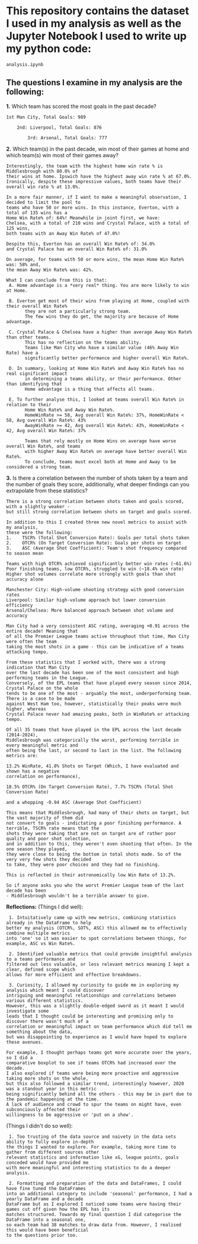 # This repository contains the dataset I used in my analysis as well as the Jupyter Notebook I used to write up my python code:
``` analysis.ipynb ```

## The questions I examine in my analysis are the following:

**1.** Which team has scored the most goals in the past decade?
```
1st Man City, Total Goals: 989

    2nd: Liverpool, Total Goals: 876

        3rd: Arsenal, Total Goals: 777
```

**2.** Which team(s) in the past decade, win most of their games at home and which team(s) win most of 
their games away?
```
Interestingly, the team with the highest home win rate % is Middlesbrough with 80.0% of 
their wins at home. Ipswich have the highest away win rate % at 67.0%.
Ironically, despite these impressive values, both teams have their overall win rate % at 13.0%.

In a more fair manner, if I want to make a meaningful observation, I decided to limit the pool to 
teams who have 50 or more wins. In this instance, Everton, with a total of 135 wins has a 
Home Win Rate% of: 64%! Meanwhile in joint first, we have:
Chelsea, with a total of 210 wins and Crystal Palace, with a total of 125 wins,
both teams with an Away Win Rate% of 47.0%!

Despite this, Everton has an overall Win Rate% of: 34.0%
and Crystal Palace has an overall Win Rate% of: 31.0%

On average, for teams with 50 or more wins, the mean Home Win Rate% was: 58% and,
the mean Away Win Rate% was: 42%.

What I can conclude from this is that:
 A. Home advantage is a *very real* thing. You are more likely to win at Home.

 B. Everton get most of their wins from playing at Home, coupled with their overall Win Rate% 
       they are not a particularly strong team. 
       The few wins they do get, the majority are because of Home advantage.

 C. Crystal Palace & Chelsea have a higher than average Away Win Rate% than other teams. 
       This has no reflection on the teams ability. 
       Teams like Man City who have a similar value (46% Away Win Rate) have a 
       significantly better performance and higher overall Win Rate%.

 D. In summary, looking at Home Win Rate% and Away Win Rate% has no real significant impact 
       in determining a teams ability, or their performance. Other than identifying that 
       Home advantage is a thing that affects all teams.

 E. To further analyse this, I looked at teams overall Win Rate% in relation to their 
       Home Win Rate% and Away Win Rate%. 
       HomeWinRate >= 58, Avg overall Win Rate%: 37%, HomeWinRate < 58, Avg overall Win Rate%: 43%
       AwayWinRate >= 42, Avg overall Win Rate%: 43%, HomeWinRate < 42, Avg overall Win Rate%: 37%

       Teams that rely mostly on Home Wins on average have worse overall Win Rate%, and teams
       with higher Away Win Rate% on average have better overall Win Rate%.
       To conclude, teams must excel both at Home and Away to be considered a strong team.
```


**3.** Is there a correlation between the number of shots taken by a team and the number of goals they score,
additionally, what deeper findings can you extrapolate from these statistics?
```
There is a strong correlation between shots taken and goals scored, with a slightly weaker - 
but still strong correlation between shots on target and goals scored.

In addition to this I created three new novel metrics to assist with my analysis, 
these were the following:
1.    TSCR% (Total Shot Conversion Rate): Goals per total shots taken
2.    OTCR% (On Target Conversion Rate): Goals per shots on target
3.    ASC (Average Shot Coefficient): Team's shot frequency compared to season mean

Teams with high OTCR% achieved significantly better win rates (~61.6%)
Poor finishing teams, low OTCR%, struggled to win (~18.4% win rate)
Higher shot volumes correlate more strongly with goals than shot accuracy alone

Manchester City: High-volume shooting strategy with good conversion rates
Liverpool: Similar high-volume approach but lower conversion efficiency
Arsenal/Chelsea: More balanced approach between shot volume and accuracy

Man City had a very consistent ASC rating, averaging +0.91 across the entire decade! Meaning that
of all the Premier League teams active throughout that time, Man City were often the team
taking the most shots in a game - this can be indicative of a teams attacking tempo.

From these statistics that I worked with, there was a strong indication that Man City
over the last decade has been one of the most consistent and high performing teams in the League.
Conversely, of the EPL teams that have played every season since 2014, Crystal Palace on the whole
tends to be one of the most - arguably the most, underperforming team. There is a case to be made
against West Ham too, however, statistically their peaks were much higher, whereas
Crystal Palace never had amazing peaks, both in WinRate% or attacking tempo.

Of all 35 teams that have played in the EPL across the last decade (2014-2024),
Middlesbrough was categorically the worst, performing terrible in every meaningful metric and
often being the last, or second to last in the list. The following metrics are:

13.2% WinRate, 41.8% Shots on Target (Which, I have evaluated and shown has a negative 
correlation on performance),

18.5% OTCR% (On Target Conversion Rate), 7.7% TSCR% (Total Shot Conversion Rate) 

and a whopping -0.94 ASC (Average Shot Coefficient)

This means that Middlesbrough, had many of their shots on target, but the vast majority of them did 
not convert to goals - indictating a poor finishing performance. A terrible, TSCR% rate means that the 
shots they were taking that are not on target are of rather poor quality and poor shot selection, 
and in addition to this, they weren't even shooting that often. In the one season they played, 
they were close to being the bottom in total shots made. So of the very very few shots they decided 
to take, they were poor choices and they had no finishing.

This is reflected in their astronomically low Win Rate of 13.2%.

So if anyone asks you who the worst Premier League team of the last decade has been 
- Middlesbrough wouldn't be a terrible answer to give.
```


**Reflections:**
(Things I did well):
```
 1. Intuitatively came up with new metrics, combining statistics already in the DataFrame to help 
better my analysis (OTCR%, SOT%, ASC) this allowed me to effectively combine multiple metrics 
into 'one' so it was easier to spot correlations between things, for example, ASC vs Win Rate%.

 2. Identified valuable metrics that could provide insightful analysis to a teams performance and 
filtered out less valuable, or less relevant metrics meaning I kept a clear, defined scope which
allows for more efficient and effective breakdowns.

 3. Curiosity, I allowed my curiosity to guide me in exploring my analysis which meant I could discover 
intriguing and meaningful relationships and correlations between various different statistics. 
However, this was a slightly double-edged sword as it meant I would investigate some
leads that I thought could be interesting and promising only to discover there wasn't much of a 
correlation or meaningful impact on team performance which did tell me something about the data, 
but was disappointing to experience as I would have hoped to explore these avenues.

For example, I thought perhaps teams got more accurate over the years, so I did a 
comparative boxplot to see if teams OTCR% had increased over the decade. 
I also explored if teams were being more proactive and aggressive taking more shots on the whole, 
but this also followed a similar trend, interestingly however, 2020 was a standout year in this metric 
being significantly behind all the others - this may be in part due to the pandemic happening at the time. 
A lack of audience and crowd to spur the teams on might have, even subconciously affected their 
willingness to be aggressive or 'put on a show'.
```

(Things I didn't do so well):
```
 1. Too trusting of the data source and naivety in the data sets ability to fully explore in-depth 
the things I wanted to explore. For example, taking more time to gather from different sources other
relevant statistics and information like xG, league points, goals conceded would have provided me
with more meaningful and interesting statistics to do a deeper analysis.

 2. Formatting and preparation of the data and DataFrames, I could have fine tuned the DataFrames 
into an additional category to include 'seasonal' performance, I had a yearly DataFrame and a decade 
DataFrame but as I explored I noticed some teams were having their games cut off given how the EPL has its
matches structured. Towards my final question I did categorise the DataFrame into a seasonal one,
so each team had 38 matches to draw data from. However, I realised this would have been beneficial
to the questions prior too.
```